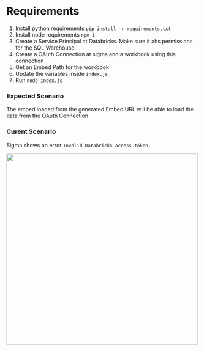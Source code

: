 # Requirements
1. Install python requirements `pip install -r requirements.txt`
2. Install node requirements `npm i`
3. Create a Service Principal at Databricks. Make sure it ahs permissions for the SQL Warehouse
4. Create a OAuth Connection at sigma and a workbook using this connection
5. Get an Embed Path for the workbook
6. Update the variables inside `index.js`
7. Run `node index.js`

### Expected Scenario
The embed loaded from the generated Embed URL will be able to load the data from the OAuth Connection

### Curent Scenario
Sigma shows an error `Invalid Databricks access token.`

<img src="https://github.com/user-attachments/assets/8a86c3f8-b4e6-4975-b47d-d9f87f176c7d" width=500>
